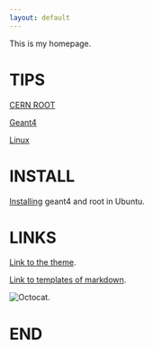 ```yaml
---
layout: default
---
```


This is my homepage.


# TIPS

[CERN ROOT](./contents/RootTips.html)

[Geant4](./contents/Geant4Tips.html)

[Linux](./contents/LinuxTips.html)

# INSTALL
[Installing](./contents/geant4.html) geant4 and root in Ubuntu.

# LINKS

[Link to the theme](https://github.com/pages-themes/architect).

[Link to templates of markdown](./contents/tempofmd.html).

![Octocat](https://github.githubassets.com/images/icons/emoji/octocat.png).

# END
